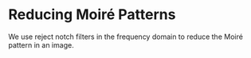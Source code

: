 # Reducing Moiré Patterns
We use reject notch filters in the frequency domain to reduce the Moiré pattern in an image.
